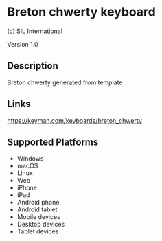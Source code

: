 Breton chwerty keyboard
==============

(c) SIL International

Version 1.0

Description
-----------

Breton chwerty generated from template

Links
-----
https://keyman.com/keyboards/breton_chwerty

Supported Platforms
-------------------
 * Windows
 * macOS
 * Linux
 * Web
 * iPhone
 * iPad
 * Android phone
 * Android tablet
 * Mobile devices
 * Desktop devices
 * Tablet devices

